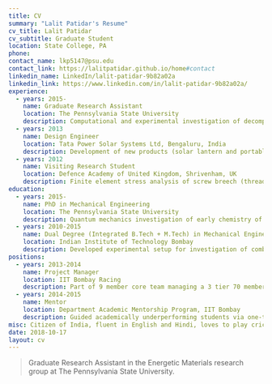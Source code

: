 ```yaml
---
title: CV
summary: "Lalit Patidar's Resume"
cv_title: Lalit Patidar
cv_subtitle: Graduate Student 
location: State College, PA
phone: 
contact_name: lkp5147@psu.edu
contact_link: https://lalitpatidar.github.io/home#contact
linkedin_name: LinkedIn/lalit-patidar-9b82a02a
linkedin_link: https://www.linkedin.com/in/lalit-patidar-9b82a02a/
experience:
  - years: 2015-
    name: Graduate Research Assistant
    location: The Pennsylvania State University
    description: Computational and experimental investigation of decomposition and combustion of energetic materials.
  - years: 2013
    name: Design Engineer
    location: Tata Power Solar Systems Ltd, Bengaluru, India
    description: Development of new products (solar lantern and portable power unit) for outdoor solar solutions
  - years: 2012
    name: Visiting Research Student
    location: Defence Academy of United Kingdom, Shrivenham, UK
    description: Finite element stress analysis of screw breech (threaded cap in military tanks)
education:
  - years: 2015-
    name: PhD in Mechanical Engineering
    location: The Pennsylvania State University
    description: Quantum mechanics investigation of early chemistry of energetic materials. Thermophysical proeprties of energetic materials using molecular dynamics calculations. Chemical kinetic modeling and confined rapid thermolysis exeriments on thermal decomposition of HMX. Transport parameters database for gas-phase combustion modeling of energetic materials. 
  - years: 2010-2015
    name: Dual Degree (Integrated B.Tech + M.Tech) in Mechanical Engineering
    location: Indian Institute of Technology Bombay
    description: Developed experimental setup for investigation of combustion and emissions in rocket engine and performed CFD simulations. Master's thesis titled "Simulation of combustion characteristics of liquid rocket engine".
positions:
  - years: 2013-2014
    name: Project Manager
    location: IIT Bombay Racing
    description: Part of 9 member core team managing a 3 tier 70 member cross-functional student organization dedicated to building an electric race car for Formula Student competition, UK with an annual budget of INR 60 Lakh.
  - years: 2014-2015
    name: Mentor
    location: Department Academic Mentorship Program, IIT Bombay
    description: Guided academically underperforming students via one-to-one counselling.
misc: Citizen of India, fluent in English and Hindi, loves to play cricket and read books.
date: 2018-10-17
layout: cv
---
```


> Graduate Research Assistant in the Energetic Materials research group at The Pennsylvania State University.
